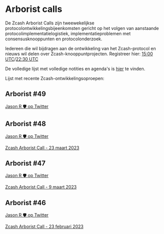 # Arborist calls

De Zcash Arborist Calls zijn tweewekelijkse protocolontwikkelingsbijeenkomsten gericht op het volgen van aanstaande protocolimplementatielogistiek, implementatieproblemen met consensusknooppunten en protocolonderzoek.

Iedereen die wil bijdragen aan de ontwikkeling van het Zcash-protocol en nieuws wil delen over Zcash-knooppuntprojecten. Registreer hier: [15:00 UTC](https://us06web.zoom.us/webinar/register/WN_Vk7WMz9sRkiIr_hqH_x3LA)/[22:30 UTC](https://us06web.zoom.us/webinar/register/WN_z0k1ipsnRkS4-DGqDhULdA)

De volledige lijst met volledige notities en agenda's is [hier](https://github.com/ZcashCommunityGrants/arboretum-notes) te vinden.

Lijst met recente Zcash-ontwikkelingsoproepen:

## Arborist #49

[Jason R 🛡️ op Twitter](https://twitter.com/zksquirrel/status/1644115391575105537?cxt=HHwWgoCxyZuPidEtAAAA)

## Arborist #48

[Jason R 🛡️ op Twitter](https://twitter.com/zksquirrel/status/1639157209962541058?cxt=HHwWhMCz7Yezur8tAAAA)

[Zcash Arborist Call - 23 maart 2023](https://www.youtube.com/watch?v=k9bd3KCUoNs)

## Arborist #47

[Jason R 🛡️ op Twitter](https://twitter.com/zksquirrel/status/1633999586023944199)

[Zcash Arborist Call - 9 maart 2023](https://www.youtube.com/watch?v=_FQlSvlukmU)

## Arborist #46

[Jason R 🛡️ op Twitter](https://twitter.com/zksquirrel/status/1629021480372641800)

[Zcash Arborist Call - 23 februari 2023](https://www.youtube.com/watch?v=iw5bAyLFpf4)


